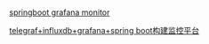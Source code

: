 # 
[springboot grafana monitor](http://blog.didispace.com/spring-boot-jolokia-grafana-monitor/)

[telegraf+influxdb+grafana+spring boot构建监控平台](http://www.infocool.net/kb/Other/201703/320547.html)


